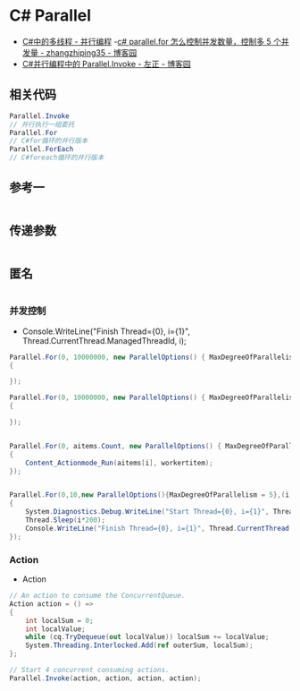 # C# Parallel

- [C#中的多线程 - 并行编程](https://www.cnblogs.com/zeroone/p/4789531.html) -[c# parallel.for 怎么控制并发数量，控制多 5 个并发量 - zhangzhiping35 - 博客园](https://www.cnblogs.com/zhangzhiping35/p/11058684.html)
- [C#并行编程中的 Parallel.Invoke - 左正 - 博客园](https://www.cnblogs.com/soundcode/p/6015996.html)

## 相关代码

```c#
Parallel.Invoke
// 并行执行一组委托
Parallel.For
// C#for循环的并行版本
Parallel.ForEach
// C#foreach循环的并行版本
```

## 参考一

```c#

```

## 传递参数

```c#

```

## 匿名

```c#

```

### 并发控制

- Console.WriteLine("Finish Thread={0}, i={1}", Thread.CurrentThread.ManagedThreadId, i);

```c#
Parallel.For(0, 10000000, new ParallelOptions() { MaxDegreeOfParallelism = 5000 }, (i, loopState) =>
{

});

Parallel.For(0, 10000000, new ParallelOptions() { MaxDegreeOfParallelism = 5 }, (i, loopState) =>
{

});


Parallel.For(0, aitems.Count, new ParallelOptions() { MaxDegreeOfParallelism = 10 }, (i, loopState) =>
{
    Content_Actionmode_Run(aitems[i], workertitem);
});


Parallel.For(0,10,new ParallelOptions(){MaxDegreeOfParallelism = 5},(i, loopState) =>
{
    System.Diagnostics.Debug.WriteLine("Start Thread={0}, i={1}", Thread.CurrentThread.ManagedThreadId, i);
    Thread.Sleep(i*200);
    Console.WriteLine("Finish Thread={0}, i={1}", Thread.CurrentThread.ManagedThreadId, i);
});
```

### Action

- Action

```c#
// An action to consume the ConcurrentQueue.
Action action = () =>
{
    int localSum = 0;
    int localValue;
    while (cq.TryDequeue(out localValue)) localSum += localValue;
    System.Threading.Interlocked.Add(ref outerSum, localSum);
};

// Start 4 concurrent consuming actions.
Parallel.Invoke(action, action, action, action);
```
